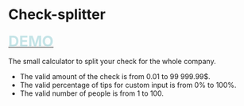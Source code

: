 # Check-splitter

<a  href="https://melphi-s.github.io/check-splitter/"  target="_blank"> <span style="color:#C5E4E7;font-weight:700;font-size:30px">DEMO</span> </a>

The small calculator to split your check for the whole company.

* The valid amount of the check is from 0.01 to 99 999.99$.
* The valid percentage of tips for custom input is from 0% to 100%.
* The valid number of people is from 1 to 100.